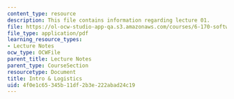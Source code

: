 ```yaml
---
content_type: resource
description: This file contains information regarding lecture 01.
file: https://ol-ocw-studio-app-qa.s3.amazonaws.com/courses/6-170-software-studio-spring-2013/4f0e1c65345b11df2b3e222abad24c19_MIT6_170S13_01-logistics.pdf
file_type: application/pdf
learning_resource_types:
- Lecture Notes
ocw_type: OCWFile
parent_title: Lecture Notes
parent_type: CourseSection
resourcetype: Document
title: Intro & Logistics
uid: 4f0e1c65-345b-11df-2b3e-222abad24c19
---
```


